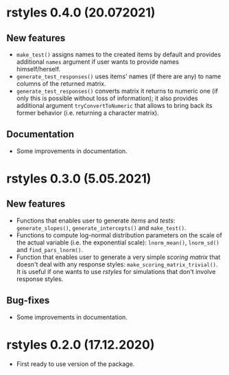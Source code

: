 # rstyles 0.4.0 (20.072021)

## New features

- `make_test()` assigns names to the created items by default and provides additional `names` argument if user wants to provide names himself/herself.
- `generate_test_responses()` uses items' names (if there are any) to name columns of the returned matrix.
- `generate_test_responses()` converts matrix it returns to numeric one (if only this is possible without loss of information); it also provides additional argument `tryConvertToNumeric` that allows to bring back its former behavior (i.e. returning a character matrix).

## Documentation

- Some improvements in documentation.

# rstyles 0.3.0 (5.05.2021)

## New features

- Functions that enables user to generate *items* and *tests*: `generate_slopes()`, `generate_intercepts()` and `make_test()`.
- Functions to compute log-normal distribution parameters on the scale of the actual variable (i.e. the exponential scale): `lnorm_mean()`, `lnorm_sd()` and `find_pars_lnorm()`.
- Function that enables user to generate a very simple *scoring matrix* that doesn't deal with any response styles: `make_scoring_matrix_trivial()`. It is useful if one wants to use *rstyles* for simulations that don't involve response styles.

## Bug-fixes

- Some improvements in documentation.

# rstyles 0.2.0 (17.12.2020)

- First ready to use version of the package.
